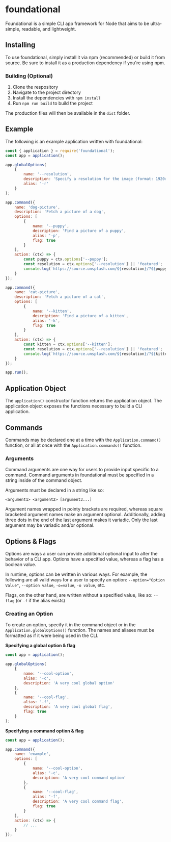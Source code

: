 # foundational
Foundational is a simple CLI app framework for Node that aims to be ultra-simple, readable, and lightweight.

## Installing
To use foundational, simply install it via npm (recommended) or build it from source. Be sure to install it as a production dependency if you're using npm.

### Building (Optional)
1. Clone the respository
2. Navigate to the project directory
3. Install the dependencies with `npm install` 
4. Run `npm run build` to build the project

The production files will then be available in the `dist` folder.

## Example
The following is an example application written with foundational:

```javascript
const { application } = require('foundational');
const app = application();

app.globalOptions(
    {
        name: '--resolution',
        description: 'Specify a resolution for the image (format: 1920x1080, 1024x768, etc.)',
        alias: '-r'
    }
);

app.command({
    name: 'dog-picture',
    description: 'Fetch a picture of a dog',
    options: [
        {
            name: '--puppy',
            description: 'Find a picture of a puppy',
            alias: '-p',
            flag: true
        }
    ],
    action: (ctx) => {
        const puppy = ctx.options['--puppy'];
        const resolution = ctx.options['--resolution'] || 'featured';
        console.log(`https://source.unsplash.com/${resolution}/?${puppy ? 'puppy' : 'dog'}`);
    }
});

app.command({
    name: 'cat-picture',
    description: 'Fetch a picture of a cat',
    options: [
        {
            name: '--kitten',
            description: 'Find a picture of a kitten',
            alias: '-k',
            flag: true
        }
    ],
    action: (ctx) => {
        const kitten = ctx.options['--kitten'];
        const resolution = ctx.options['--resolution'] || 'featured';
        console.log(`https://source.unsplash.com/${resolution}/?${kitten ? 'kitten' : 'cat'}`);
    }
});

app.run();
```
<!-- WIP -->

## Application Object
The `application()` constructor function returns the application object. The application object exposes the functions necessary to build a CLI application.

<!-- WIP -->

## Commands
Commands may be declared one at a time with the `Application.command()` function, or all at once with the `Application.commands()` function.

### Arguments
Command arguments are one way for users to provide input specific to a command. Command arguments in foundational must be specified in a string inside of the command object. 

Arguments must be declared in a string like so:
```
<argument1> <argument2> [argument3...]
```

Argument names wrapped in pointy brackets are required, whereas square bracketed argument names make an argument optional. Additionally, adding three dots in the end of the last argument makes it variadic. Only the last argument may be variadic and/or optional.

## Options & Flags
Options are ways a user can provide additional optional input to alter the behavior of a CLI app. Options have a specified value, whereas a flag has a boolean value. 

In runtime, options can be written in various ways. For example, the following are all valid ways for a user to specify an option: `--option="Option Value"`, `--option value`, `-o=value`, `-o value`, etc.


Flags, on the other hand, are written without a specified value, like so: `--flag` (or `-f` if the alias exists)

### Creating an Option
To create an option, specify it in the command object or in the `Application.globalOptions()` function. The names and aliases must be formatted as if it were being used in the CLI.

**Specifying a global option & flag**

```javascript
const app = application();

app.globalOptions(
    {
        name: '--cool-option',
        alias: '-c',
        description: 'A very cool global option'
    },
    {
        name: '--cool-flag',
        alias: '-f',
        description: 'A very cool global flag',
        flag: true
    }
);
```

**Specifying a command option & flag**

```javascript
const app = application();

app.command({
    name: 'example',
    options: [
        {
            name: '--cool-option',
            alias: '-c',
            description: 'A very cool command option'
        },
        {
            name: '--cool-flag',
            alias: '-f',
            description: 'A very cool command flag',
            flag: true
        }
    ],
    action: (ctx) => {
        // ...
    }
});
```
